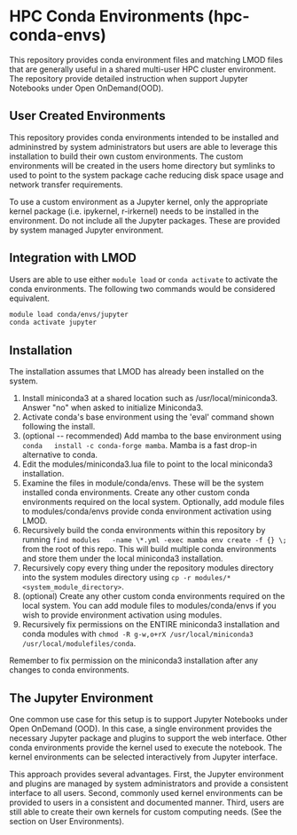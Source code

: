 # HPC Conda Environments (hpc-conda-envs)
This repository provides conda environment files and matching LMOD files that are generally useful in a shared multi-user HPC cluster environment. The repository provide detailed instruction when support Jupyter Notebooks under Open OnDemand(OOD).

## User Created Environments
This repository provides conda environments intended to be installed and admininstred by system administrators but users are able to leverage this installation to build their own custom environments. The custom environments will be created in the users home directory but symlinks to used to point to the system package cache reducing disk space usage and network transfer requirements.

To use a custom environment as a Jupyter kernel, only the appropriate kernel package (i.e. ipykernel, r-irkernel) needs to be installed in the environment. Do not include all the Jupyter packages. These are provided by system managed Jupyter environment.

## Integration with LMOD
Users are able to use either `module load` or `conda activate` to activate the conda environments. The following two commands would be considered equivalent.
```bash
module load conda/envs/jupyter 
conda activate jupyter
```

## Installation
The installation assumes that LMOD has already been installed on the system.

1. Install miniconda3 at a shared location such as /usr/local/miniconda3.
Answer "no" when asked to initialize Miniconda3.
1. Activate conda's base environment using the 'eval' command shown following
the install.
1. (optional -- recommended) Add mamba to the base environment using `conda  
install -c conda-forge mamba`. Mamba is a fast drop-in alternative to conda.
1. Edit the modules/miniconda3.lua file to point to the local miniconda3 installation.
1. Examine the files in module/conda/envs. These will be the system installed conda environments. 
Create any other custom conda environments required on the local system. Optionally, add module 
files to modules/conda/envs provide conda environment activation using LMOD.
1. Recursively build the conda environments within this repository by running `find modules  
-name \*.yml -exec mamba env create -f {} \;` from the root of this repo. This will build 
multiple conda environments and store them under the local miniconda3 installation.
1. Recursively copy every thing under the repository modules directory into the system 
modules directory using `cp -r modules/* <system_module_directory>`.
1. (optional) Create any other custom conda environments required on the local system. You
can add module files to modules/conda/envs if you wish to provide environment activation using
modules.
1. Recursively fix permissions on the ENTIRE miniconda3 installation and conda modules with
`chmod -R g-w,o+rX /usr/local/miniconda3 /usr/local/modulefiles/conda`.

Remember to fix permission on the miniconda3 installation after any changes to conda
environments.

## The Jupyter Environment
One common use case for this setup is to support Jupyter Notebooks under Open OnDemand (OOD).
In this case, a single environment provides the necessary Jupyter package and plugins to 
support the web interface. Other conda environments provide the kernel used to execute the 
notebook. The kernel environments can be selected interactively from Jupyter interface.

This approach provides several advantages. First, the Jupyter environment and plugins are managed
by system administrators and provide a consistent interface to all users. Second, commonly used
kernel environments can be provided to users in a consistent and documented manner. Third, users are 
still able to create their own kernels for custom computing needs. (See the section on User 
Environments).



